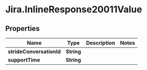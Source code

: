 # Jira.InlineResponse20011Value

## Properties

Name | Type | Description | Notes
------------ | ------------- | ------------- | -------------
**strideConversationId** | **String** |  | 
**supportTime** | **String** |  | 


